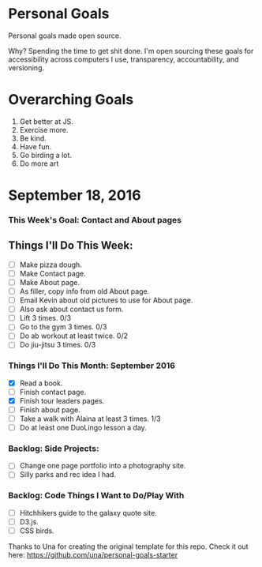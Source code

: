 Personal Goals
==============

Personal goals made open source.

Why? Spending the time to get shit done. I'm open sourcing these goals for accessibility across computers I use, transparency, accountability, and versioning.

# Overarching Goals

1. Get better at JS.
2. Exercise more.
3. Be kind.
4. Have fun.
5. Go birding a lot.
6. Do more art

# September 18, 2016

### This Week's Goal: Contact and About pages

## Things I'll Do This Week:

- [ ] Make pizza dough.
- [ ] Make Contact page.
- [ ] Make About page.
- [ ] As filler, copy info from old About page.
- [ ] Email Kevin about old pictures to use for About page.
- [ ] Also ask about contact us form.
- [ ] Lift 3 times. 0/3
- [ ] Go to the gym 3 times. 0/3
- [ ] Do ab workout at least twice. 0/2
- [ ] Do jiu-jitsu 3 times. 0/3

### Things I'll Do This Month: September 2016

- [x] Read a book.
- [ ] Finish contact page.
- [x] Finish tour leaders pages.
- [ ] Finish about page.
- [ ] Take a walk with Alaina at least 3 times. 1/3
- [ ] Do at least one DuoLingo lesson a day.

### Backlog: Side Projects:

- [ ] Change one page portfolio into a photography site.
- [ ] Silly parks and rec idea I had.

### Backlog: Code Things I Want to Do/Play With

- [ ] Hitchhikers guide to the galaxy quote site.
- [ ] D3.js.
- [ ] CSS birds.

Thanks to Una for creating the original template for this repo. Check it out here: https://github.com/una/personal-goals-starter